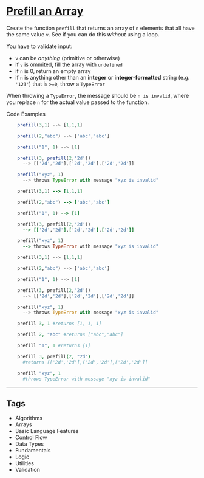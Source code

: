 # [Prefill an Array](https://www.codewars.com/kata/54129112fb7c188740000162)

Create the function `prefill` that returns an array of `n` elements that all have the same value `v`. See if you can do this _without_ using a loop.

You have to validate input:

- `v` can be _anything_ (primitive or otherwise)
- if `v` is ommited, fill the array with `undefined`
- if `n` is 0, return an empty array
- if `n` is anything other than an **integer** or **integer-formatted** string (e.g. `'123'`) that is `>=0`, throw a `TypeError`

When throwing a `TypeError`, the message should be `n is invalid`, where you replace `n` for the actual value passed to the function.

Code Examples

```javascript
    prefill(3,1) --> [1,1,1]

    prefill(2,"abc") --> ['abc','abc']

    prefill("1", 1) --> [1]

    prefill(3, prefill(2,'2d'))
      --> [['2d','2d'],['2d','2d'],['2d','2d']]

    prefill("xyz", 1)
      --> throws TypeError with message "xyz is invalid"
```

```ruby
    prefill(3,1) --> [1,1,1]

    prefill(2,"abc") --> ['abc','abc']

    prefill("1", 1) --> [1]

    prefill(3, prefill(2,'2d'))
      --> [['2d','2d'],['2d','2d'],['2d','2d']]

    prefill("xyz", 1)
      --> throws TypeError with message "xyz is invalid"
```

```python
    prefill(3,1) --> [1,1,1]

    prefill(2,"abc") --> ['abc','abc']

    prefill("1", 1) --> [1]

    prefill(3, prefill(2,'2d'))
      --> [['2d','2d'],['2d','2d'],['2d','2d']]

    prefill("xyz", 1)
      --> throws TypeError with message "xyz is invalid"
```

```coffeescript
    prefill 3, 1 #returns [1, 1, 1]

    prefill 2, "abc" #returns ["abc","abc"]

    prefill "1", 1 #returns [1]

    prefill 3, prefill(2, "2d")
      #returns [['2d','2d'],['2d','2d'],['2d','2d']]

    prefill "xyz", 1
      #throws TypeError with message "xyz is invalid"
```

---

## Tags

- Algorithms
- Arrays
- Basic Language Features
- Control Flow
- Data Types
- Fundamentals
- Logic
- Utilities
- Validation
